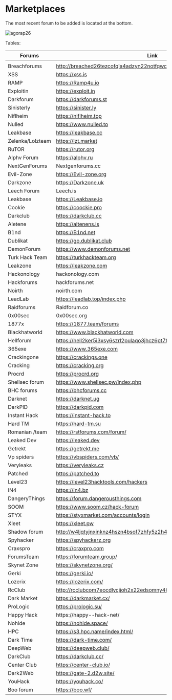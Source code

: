 # Marketplaces
The most recent forum to be added is located at the bottom.

![agorap26](https://github.com/intelshare/Marketplaces/assets/139314161/83a588c3-1d0c-4261-8064-489bf90390a2)


Tables:

|Forums|Link||
|---|---|---|
|   |   |   |
Breachforums |http://breached26tezcofqla4adzyn22notfqwcac7gpbrleg4usehljwkgqd.onion
XSS |https://xss.is | https://xssforumv3isucukbxhdhwz67hoa5e2voakcfkuieq4ch257vsburuid.onion
RAMP |https://Ramp4u.io | https://rampjcdlqvgkoz5oywutpo6ggl7g6tvddysustfl6qzhr5osr24xxqqd.onion
Exploitin |https://exploit.in | https://exploitivzcm5dawzhe6c32bbylyggbjvh5dyvsvb5lkuz5ptmunkmqd.onion
Darkforum |https://darkforums.st
Sinisterly |https://sinister.ly 
Niflheim |https://niflheim.top 
Nulled | https://www.nulled.to 
Leakbase |https://leakbase.cc
Zelenka/Lolzteam |https://lzt.market
RuTOR |https://rutor.org
Alphv Forum |https://alphv.ru
NextGenForums |Nextgenforums.cc
Evil-Zone |https://Evil-zone.org
Darkzone |https://Darkzone.uk
Leech Forum |Leech.is
Leakbase |https://Leakbase.io
Cookie | https://coockie.pro
Darkclub | https://darkclub.cc
Aletene |https://altenens.is
B1nd |https://B1nd.net
Dublikat | https://go.dublikat.club
DemonForum |https://www.demonforums.net
Turk Hack Team |https://turkhackteam.org
Leakzone |https://leakzone.com
Hackonology |hackonology.com
Hackforums |hackforums.net
Noirth |noirth.com 
LeadLab |https://leadlab.top/index.php
Raidforums|Raidforum.co
0x00sec |0x00sec.org
1877x | https://1877.team/forums
Blackhatworld |https://www.blackhatworld.com
Hellforum |https://hell2ker5i3xsy6szrl2pulaqo3jhcz6pt7ffdxtuqjqiycvmlkcddqd.onion
365exe | https://www.365exe.com
Crackingone |https://crackings.one
Cracking | https://cracking.org
Procrd | https://procrd.org
Shellsec forum | https://www.shellsec.pw/index.php
BHC forums |https://bhcforums.cc
Darknet |https://darknet.ug
DarkPID |https://darkpid.com
Instant Hack | https://instant-hack.to
Hard TM | https://hard-tm.su
Romanian /team | https://rstforums.com/forum/
Leaked Dev | https://leaked.dev
Getrekt | https://getrekt.me
Vp spiders | https://vbspiders.com/vb/
Veryleaks |https://veryleaks.cz
Patched |https://patched.to
Level23 | https://level23hacktools.com/hackers
IN4 |https://in4.bz
DangeryThings |https://forum.dangerousthings.com
SOOM | https://www.soom.cz/hack-forum
STYX | https://styxmarket.com/accounts/login
Xleet |https://xleet.pw
Shadow forum |http://w4ljqtyjnxinknz4hszn4bsof7zhfy5z2h4srfss4vvkoikiwz36o3id.onion
Spyhacker |https://spyhackerz.org
Craxspro |https://craxpro.com
ForumsTeam |https://forumteam.group/
Skynet Zone |https://skynetzone.org/
Gerki |https://gerki.io/
Lozerix |https://lozerix.com/
RcClub |http://rcclubcom7eocdlycjjoh2x22edsomny46goacgkeylntp546bekxyad.onion/
Dark Market |https://darkmarket.cx/
ProLogic |https://prologic.su/
Happy Hack |https://happy--hack-net/
Nohide |https://nohide.space/
HPC |https://s3.hpc.name/index.html/
Dark Time |https://dark-time.com/
DeepWeb |https://deepweb.club/
DarkClub |https://darkclub.cc/
Center Club |https://center-club.io/
Dark2Web |https://gate-2.d2w.site/
YouHack |https://youhack.co/
Boo forum |https://boo.wf/


